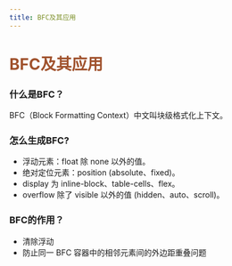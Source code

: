 ```yaml
---
title: BFC及其应用
---
```


# <font color="#A0522D">BFC及其应用</font> 

### 什么是BFC？
BFC（Block Formatting Context）中文叫块级格式化上下文。

### 怎么生成BFC?  

 * 浮动元素：float 除 none 以外的值。
 * 绝对定位元素：position (absolute、fixed)。
 * display 为 inline-block、table-cells、flex。
 * overflow 除了 visible 以外的值 (hidden、auto、scroll)。

 ### BFC的作用？  

 * 清除浮动
 * 防止同一 BFC 容器中的相邻元素间的外边距重叠问题


